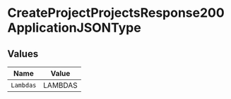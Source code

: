 # CreateProjectProjectsResponse200ApplicationJSONType


## Values

| Name      | Value     |
| --------- | --------- |
| `Lambdas` | LAMBDAS   |